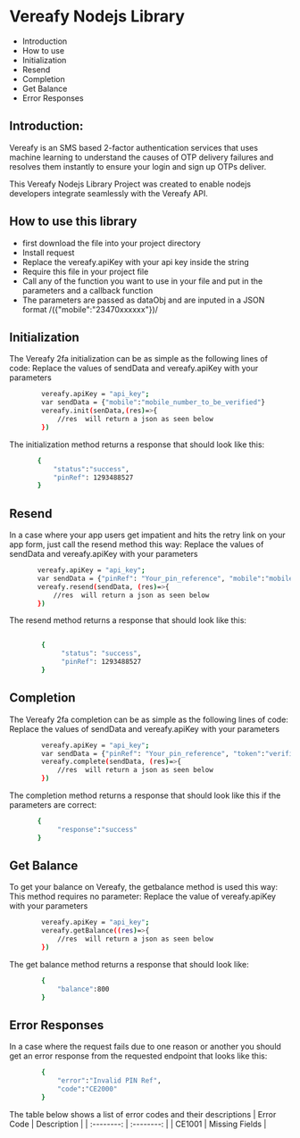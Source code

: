 # Vereafy Nodejs Library

- Introduction
- How to use
- Initialization
- Resend
- Completion
- Get Balance
- Error Responses

## Introduction:

Vereafy is an SMS based 2-factor authentication services that uses machine learning to understand the causes of OTP delivery failures and resolves them instantly to ensure your login and sign up OTPs deliver.

This Vereafy Nodejs Library Project was created to enable nodejs developers integrate seamlessly with the Vereafy API.

## How to use this library
 * first download the file into your project directory
 * Install request
 * Replace the vereafy.apiKey with your api key inside the string
 * Require this file in your project file
 * Call any of the function you want to use in your file and put in the parameters and a callback function
 * The parameters are passed as dataObj and are inputed in a JSON format /({"mobile":"23470xxxxxx"})/
 
## Initialization
The Vereafy 2fa initialization can be as simple as the following lines of code: Replace the values of sendData and vereafy.apiKey with your parameters
```sh    
        vereafy.apiKey = "api_key";
        var sendData = {"mobile":"mobile_number_to_be_verified"}
        vereafy.init(senData,(res)=>{
            //res  will return a json as seen below
        })
```
The initialization method returns a response that should look like this:
 ```sh
        {
            "status":"success",
            "pinRef": 1293488527
        }
```

## Resend
In a case where your app users get impatient and hits the retry link on your app form, just call the resend method this way: Replace the values of sendData and vereafy.apiKey with your parameters
 ```sh
        vereafy.apiKey = "api_key";
        var sendData = {"pinRef": "Your_pin_reference", "mobile":"mobile_number_to_be_verified"}
        vereafy.resend(sendData, (res)=>{
            //res  will return a json as seen below
        })
```
The resend method returns a response that should look like this:
```sh
        
        {
             "status": "success",
             "pinRef": 1293488527
        }
```
## Completion
The Vereafy 2fa completion can be as simple as the following lines of code: Replace the values of sendData and vereafy.apiKey with your parameters
```sh
        vereafy.apiKey = "api_key";
        var sendData = {"pinRef": "Your_pin_reference", "token":"verification_code"}
        vereafy.complete(sendData, (res)=>{
            //res  will return a json as seen below
        })
```

The completion method returns a response that should look like this if the parameters are correct:
```sh
       {
            "response":"success"
       }
```
##  Get Balance
To get your balance on Vereafy, the getbalance method is used this way:
This method requires no parameter: Replace the value of vereafy.apiKey with your parameters
```sh
        vereafy.apiKey = "api_key";
        vereafy.getBalance((res)=>{
            //res  will return a json as seen below
        })
```
The get balance method returns a response that should look like:
```sh
        {
            "balance":800
        }
```

## Error Responses
In a case where the request fails due to one reason or another you should get an error response from the requested endpoint that looks like this:
```sh
        {
            "error":"Invalid PIN Ref",
            "code":"CE2000"
        }
```
The table below shows a list of error codes and their descriptions
| Error Code | Description |
| :--------: | :--------: |
| CE1001 | Missing Fields | 
